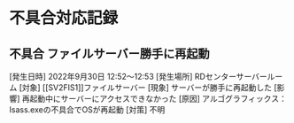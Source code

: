 # 不具合対応記録

## 不具合 ファイルサーバー勝手に再起動

[発生日時] 2022年9月30日 12:52～12:53
[発生場所] RDセンターサーバールーム
[対象] [[SV2FIS1]]ファイルサーバー
[現象] サーバーが勝手に再起動した 
[影響] 再起動中にサーバーにアクセスできなかった
[原因] アルゴグラフィックス：Isass.exeの不具合でOSが再起動
[対策] 不明